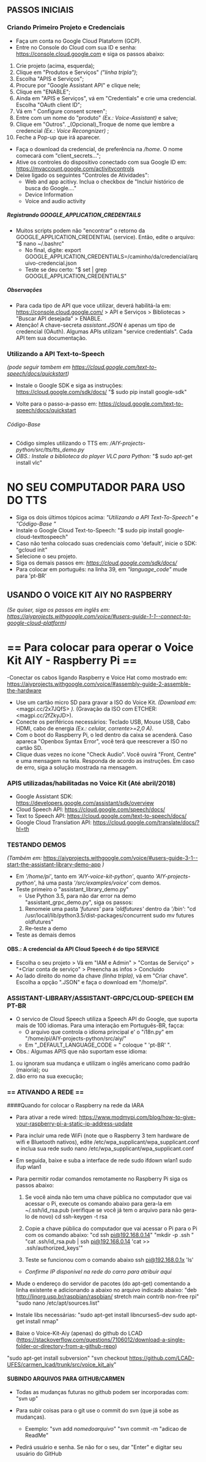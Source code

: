 ## PASSOS INICIAIS

### Criando Primeiro Projeto e Credenciais

- Faça um conta no Google Cloud Plataform (GCP).
- Entre no Console do Cloud com sua ID e senha: <https://console.cloud.google.com> e siga os passos abaixo: 

 1. Crie projeto (acima, esquerda); 
 2. Clique em "Produtos e Serviços" _("linha tripla")_;
 3. Escolha "APIS e Serviços";
 4. Procure por "Google Assistant API" e clique nele;
 5. Clique em "ENABLE";
 6. Ainda em "APIS e Serviços", vá em "Credentials" e crie uma credencial. Escolha "OAuth client ID"; 
 7. Vá em " Configure consent screen";
 8. Entre com um nome do "produto" _(Ex.: Voice-Assistant)_ e salve;
 9. Clique em "Outros". _(Opcional)_Troque de nome que lembre a credencial _(Ex.: Voice Recongnizer)_ ;
 10. Feche a Pop-up que irá aparecer.

- Faça o download da credencial, de preferência na _/home_. O nome comecará com "client_secrets...";
- Ative os controles do dispositivo conectado com sua Google ID em: <https://myaccount.google.com/activitycontrols> 
- Deixe ligado os seguintes "Controles de Atividades": 
  - Web and app acitivy. Inclua o checkbox de "Incluir histórico de busca do Google...." 
  - Device Information
  - Voice and audio activity


##### Registrando GOOGLE_APPLICATION_CREDENTAILS 

- Muitos scripts podem não "encontrar" o retorno da GOOGLE_APPLICATION_CREDENTIAL (service). Então, edite o arquivo:
    "$ nano ~/.bashrc"
  - No final, digite: export GOOGLE_APPLICATION_CREDENTIALS=/caminho/da/credencial/arquivo-credencial.json
   - Teste se deu certo: 
    "$ set | grep GOOGLE_APPLICATION_CREDENTIALS"
    
    
##### Observações
- Para cada tipo de API que voce utilizar, deverá habilitá-la em: <https://console.cloud.google.com/> > API e Serviços > Bibliotecas > "Buscar API desejada" > ENABLE.
- Atenção! A chave-secreta _assistant.JSON_ é apenas um tipo de credencial (OAuth). Algumas APIs utilizam "service credentials". Cada API tem sua documentação.


### Utilizando a API Text-to-Speech
*(pode seguir tambem em https://cloud.google.com/text-to-speech/docs/quickstart)*

- Instale o Google SDK e siga as instruções: <https://cloud.google.com/sdk/docs/>
    "$ sudo pip install google-sdk"

- Volte para o passo-a-passo em: <https://cloud.google.com/text-to-speech/docs/quickstart>

###### Código-Base

- Código simples utilizando o TTS em: _/AIY-projects-python/src/tts/tts_demo.py_
 - *OBS.: Instale a biblioteca do player VLC para Python:*
    "$ sudo apt-get install vlc"

# NO SEU COMPUTADOR PARA USO DO TTS

 - Siga os dois últimos tópicos acima: _"Utilizando a API Text-To-Speech"_ e _"Código-Base "_
 - Instale o Google Cloud Text-to-Speech:
 "$ sudo pip install google-cloud-texttospeech"
 - Caso não tenha colocado suas credenciais como 'default', inicie o SDK:
 "gcloud init"
 - Selecione o seu projeto.
 - Siga os demais passos em: *https://cloud.google.com/sdk/docs/*
 - Para colocar em português: na linha 39, em _"language_code"_ mude para 'pt-BR'
 
## USANDO O VOICE KIT AIY NO RASPBERRY
_(Se quiser, siga os passos em inglês em: https://aiyprojects.withgoogle.com/voice/#users-guide-1-1--connect-to-google-cloud-platform)_

 
# == Para colocar para operar o Voice Kit AIY - Raspberry Pi ==

-Conectar os cabos ligando Raspberry e Voice Hat como mostrado em: <https://aiyprojects.withgoogle.com/voice/#assembly-guide-2-assemble-the-hardware>
- Use um cartão micro SD para gravar a ISO do Voice Kit. _(Download em:_ <magpi.cc/2x7JQfS> _)._ (Gravação da ISO com ETCHER: <magpi.cc/2fZkyJD>).
- Conecte os periféricos necessários: Teclado USB, Mouse USB, Cabo HDMI, cabo de energia _(Ex.: celular, corrente>=2,0 A)_.
- Com o boot do Raspberry Pi, o led dentro da caixa se acenderá. Caso apareca "Openbox Syntax Error", você terá que reescrever a ISO no cartão SD.
- Clique duas vezes no ícone "Check Audio". Você ouvirá "Front, Centre" e uma mensagem na tela. Responda de acordo as instruções. Em caso de erro, siga a solução mostrada na mensagem.


### APIS utilizadas/habilitadas no Voice Kit (Até abril/2018)
- Google Assistant SDK: <https://developers.google.com/assistant/sdk/overview>
- Cloud Speech API:  <https://cloud.google.com/speech/docs/>
- Text to Speech API: <https://cloud.google.com/text-to-speech/docs/>
- Google Cloud Translation API: <https://cloud.google.com/translate/docs/?hl=th>


### TESTANDO DEMOS
*(Também em:* <https://aiyprojects.withgoogle.com/voice/#users-guide-3-1--start-the-assistant-library-demo-app> *)*

- Em *'/home/pi'*, tanto em *'AIY-voice-kit-python'*, quanto *'AIY-projects-python'*, há uma pasta *'/src/examples/voice'* com demos.
- Teste primeiro o "assistant_library_demo.py"
  - Use Python 3.5, para não dar error na demo "assistant_grpc_demo.py", siga os passos:
  1. Renomeie uma pasta _'futures'_ para _'oldfutures'_ dentro da _'/bin'_: 
  "cd /usr/local/lib/python3.5/dist-packages/concurrent sudo mv futures oldfutures"
  2. Re-teste a demo
- Teste as demais demos

#### OBS.: A credencial da API Cloud Speech é do tipo SERVICE
  - Escolha o seu projeto > Vá em "IAM e Admin" > "Contas de Serviço" > "+Criar conta de serviço" > Preencha as infos > Concluído
  - Ao lado direito do nome da chave _(linha tripla)_, vá em "Criar chave". Escolha a opção ".JSON" e faça o download em "/home/pi".

### ASSISTANT-LIBRARY/ASSISTANT-GRPC/CLOUD-SPEECH EM PT-BR

- O servico de Cloud Speech utiliza a Speech API do Google, que suporta mais de 100 idiomas. Para uma interação em Português-BR, façca:
  - O arquivo que controla o idioma principal e' o "i18n.py" em "/home/pi/AIY-projects-python/src/aiy/"
  - Em "_DEFAULT_LANGUAGE_CODE = " coloque " 'pt-BR' ".
- Obs.: Algumas APIS que não suportam esse idioma:
 1. ou ignoram sua mudança e utilizam o inglês americano como padrão (maioria); ou 
 2. dão erro na sua execução;



### == ATIVANDO A REDE ==

####Quando for colocar o Raspberry na rede da IARA

- Para ativar a rede wired: <https://www.modmypi.com/blog/how-to-give-your-raspberry-pi-a-static-ip-address-update>
- Para incluir uma rede WiFi (note que o Raspberry 3 tem hardware de wifi e Bluetooth nativos), edite /etc/wpa_supplicant/wpa_supplicant.conf e inclua sua rede sudo nano /etc/wpa_supplicant/wpa_supplicant.conf
- Em seguida, baixe e suba a interface de rede sudo ifdown wlan1 sudo ifup wlan1
- Para permitir rodar comandos remotamente no Raspberry Pi siga os passos abaixo:

  1. Se você ainda não tem uma chave pública no computador que vai acessar o Pi, execute os comando abaixo para gera-la em ~/.ssh/id_rsa.pub (verifique se você já tem o arquivo para não gera-lo de novo) cd ssh-keygen -t rsa

  2. Copie a chave pública do computador que vai acessar o Pi para o Pi com os comando abaixo:
   "cd ssh pi@192.168.0.14"
   "mkdir -p .ssh "
   "cat .ssh/id_rsa.pub | ssh pi@192.168.0.14 'cat >> .ssh/authorized_keys'"

  3. Teste se funcionou com o comando abaixo ssh pi@192.168.0.1x 'ls'
    - *Confirme IP disponivel na rede do carro para atribuir aqui*

- Mude o endereço do servidor de pacotes (do apt-get) comentando a linha existente e adicionando a abaixo no arquivo indicado abaixo:
  "deb http://linorg.usp.br/raspbian/raspbian/ stretch main contrib non-free rpi"
  "sudo nano /etc/apt/sources.list"

- Instale libs necessárias:
  "sudo apt-get install libncurses5-dev sudo apt-get install nmap"

 - Baixe o Voice-Kit-Aiy (apenas) do github do LCAD (<https://stackoverflow.com/questions/7106012/download-a-single-folder-or-directory-from-a-github-repo>) 

"sudo apt-get install subversion"
"svn checkout https://github.com/LCAD-UFES/carmen_lcad/trunk/src/voice_kit_aiy"

 
#### SUBINDO ARQUIVOS PARA GITHUB/CARMEN 

- Todas as mudanças futuras no github podem ser incorporadas com: 
  "svn up"
- Para subir coisas para o git use o commit do svn (que já sobe as mudanças). 
  - Exemplo: 
  "svn add _nomedoarquivo_"
  "svn commit -m "adicao de ReadMe"

- Pedirá usuário e senha. Se não for o seu, dar "Enter" e digitar seu usuário do GitHub


